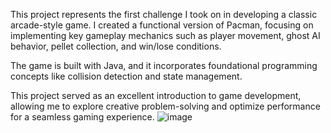 This project represents the first challenge I took on in developing a classic arcade-style game. I created a functional version of Pacman, focusing on implementing key gameplay mechanics such as player movement, ghost AI behavior, pellet collection, and win/lose conditions.

The game is built with Java, and it incorporates foundational programming concepts like collision detection and state management.

This project served as an excellent introduction to game development, allowing me to explore creative problem-solving and optimize performance for a seamless gaming experience.
![image](https://github.com/user-attachments/assets/4d274df1-a5b5-4f1f-8be2-60e5fb1f5181)
